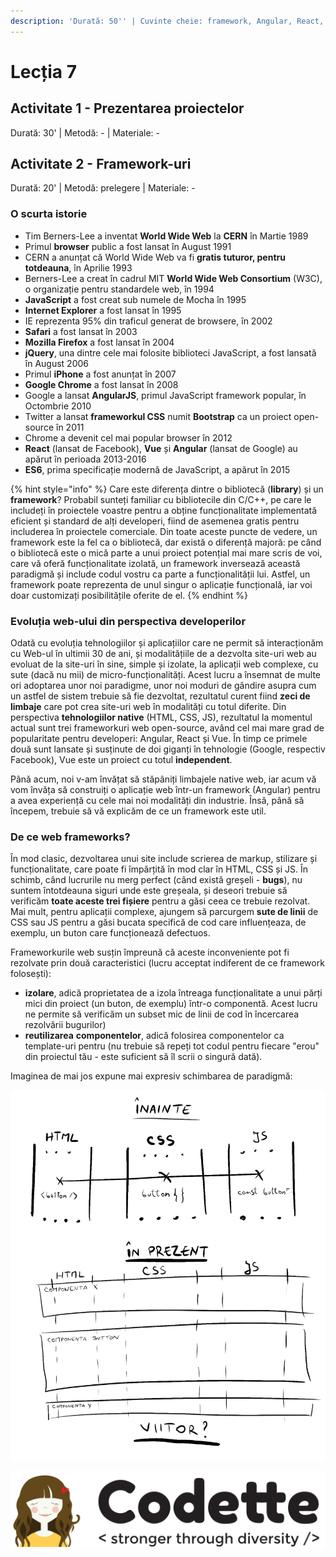 ```yaml
---
description: 'Durată: 50'' | Cuvinte cheie: framework, Angular, React, Vue'
---
```


# Lecția 7

## Activitate 1 - Prezentarea proiectelor

Durată: 30' \| Metodă: - \| Materiale: -

## Activitate 2 - Framework-uri

Durată: 20' \| Metodă: prelegere \| Materiale: -

### O scurta istorie

* Tim Berners-Lee a inventat **World Wide Web** la **CERN** în Martie 1989
* Primul **browser** public a fost lansat în August 1991
* CERN a anunțat că World Wide Web va fi **gratis tuturor, pentru totdeauna**, în Aprilie 1993
* Berners-Lee a creat în cadrul MIT **World Wide Web Consortium** \(W3C\), o organizație pentru standardele web, în 1994
* **JavaScript** a fost creat sub numele de Mocha în 1995
* **Internet Explorer** a fost lansat în 1995
* IE reprezenta 95% din traficul generat de browsere, în 2002
* **Safari** a fost lansat în 2003
* **Mozilla Firefox** a fost lansat în 2004
* **jQuery**, una dintre cele mai folosite biblioteci JavaScript, a fost lansată în August 2006
* Primul **iPhone** a fost anunțat în 2007
* **Google Chrome** a fost lansat în 2008
* Google a lansat **AngularJS**, primul JavaScript framework popular, în Octombrie 2010
* Twitter a lansat **frameworkul CSS** numit **Bootstrap** ca un proiect open-source în 2011
* Chrome a devenit cel mai popular browser în 2012
* **React** \(lansat de Facebook\), **Vue** și **Angular** \(lansat de Google\) au apărut în perioada 2013-2016
* **ES6**, prima specificație modernă de JavaScript, a apărut în 2015

{% hint style="info" %}
Care este diferența dintre o bibliotecă \(**library**\) și un **framework**? Probabil sunteți familiar cu bibliotecile din C/C++, pe care le includeți în proiectele voastre pentru a obține funcționalitate implementată eficient și standard de alți developeri, fiind de asemenea gratis pentru includerea în proiectele comerciale. Din toate aceste puncte de vedere, un framework este la fel ca o bibliotecă, dar există o diferență majoră: pe când o bibliotecă este o mică parte a unui proiect potențial mai mare scris de voi, care vă oferă funcționalitate izolată, un framework inversează această paradigmă și include codul vostru ca parte a funcționalității lui. Astfel, un framework poate reprezenta de unul singur o aplicație funcțională, iar voi doar customizați posibilitățile oferite de el.
{% endhint %}

### Evoluția web-ului din perspectiva developerilor

Odată cu evoluția tehnologiilor și aplicațiilor care ne permit să interacționăm cu Web-ul în ultimii 30 de ani, și modalitățiile de a dezvolta site-uri web au evoluat de la site-uri în sine, simple și izolate, la aplicații web complexe, cu sute \(dacă nu mii\) de micro-funcționalități. Acest lucru a însemnat de multe ori adoptarea unor noi paradigme, unor noi moduri de gândire asupra cum un astfel de sistem trebuie să fie dezvoltat, rezultatul curent fiind **zeci de limbaje** care pot crea site-uri web în modalități cu totul diferite. Din perspectiva **tehnologiilor native** \(HTML, CSS, JS\), rezultatul la momentul actual sunt trei frameworkuri web open-source, având cel mai mare grad de popularitate pentru developeri: Angular, React și Vue. În timp ce primele două sunt lansate și susținute de doi giganți în tehnologie \(Google, respectiv Facebook\), Vue este un proiect cu totul **independent**.

Până acum, noi v-am învățat să stăpâniți limbajele native web, iar acum vă vom învăța să construiți o aplicație web într-un framework \(Angular\) pentru a avea experiență cu cele mai noi modalități din industrie. Însă, până să începem, trebuie să vă explicăm de ce un framework este util.

### De ce web frameworks?

În mod clasic, dezvoltarea unui site include scrierea de markup, stilizare și funcționalitate, care poate fi împărțită în mod clar în HTML, CSS și JS. În schimb, când lucrurile nu merg perfect \(când există greșeli - **bugs**\), nu suntem întotdeauna siguri unde este greșeala, și deseori trebuie să verificăm **toate aceste trei fișiere** pentru a găsi ceea ce trebuie rezolvat. Mai mult, pentru aplicații complexe, ajungem să parcurgem **sute de linii** de CSS sau JS pentru a găsi bucata specifică de cod care influențeaza, de exemplu, un buton care funcționează defectuos.

Frameworkurile web susțin împreună că aceste inconveniente pot fi rezolvate prin două caracteristici \(lucru acceptat indiferent de ce framework folosești\):

* **izolare**, adică proprietatea de a izola întreaga funcționalitate a unui părți mici din proiect \(un buton, de exemplu\) într-o componentă. Acest lucru ne permite să verificăm un subset mic de linii de cod în încercarea rezolvării bugurilor\)
* **reutilizarea** **componentelor**, adică folosirea componentelor ca template-uri pentru \(nu trebuie să repeți tot codul pentru fiecare "erou" din proiectul tău - este suficient să îl scrii o singură dată\).

Imaginea de mai jos expune mai expresiv schimbarea de paradigmă:

![](../.gitbook/assets/untitled_artwork.jpg)

![](../.gitbook/assets/logos-02.svg)




